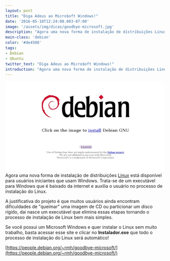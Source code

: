 ```yaml
---
layout: post
title: "Diga Adeus ao Micro$oft Windows!"
date: '2016-05-18T12:24:00.003-07:00'
image: '/assets/img/dicas/goodbye-microsoft.jpg'
description: "Agora uma nova forma de instalação de distribuições Linux está disponível para usuários iniciantes que usam Windows."
main-class: 'debian'
color: '#de4508'
tags:
- Debian
- Ubuntu
twitter_text: "Diga Adeus ao Micro$oft Windows!"
introduction: "Agora uma nova forma de instalação de distribuições Linux está disponível para usuários iniciantes que usam Windows."
---
```


![Adeus Windows](/assets/img/dicas/goodbye-microsoft.jpg)
Agora uma nova forma de instalação de distribuições [Linux](http://www.terminalroot.com.br/tags#linux) está disponível para usuários iniciantes que usam Windows. Trata-se de um executável para Windows que é baixado da internet e auxilia o usuário no processo de instalação do Linux.

A justificativa do projeto é que muitos usuários ainda encontram dificuldades de "queimar" uma imagem de CD ou particionar um disco rígido, dai nasce um executável que elimina essas etapas tornando o processo de instalação de Linux bem mais simples. 

Se você possui um Microsoft Windows e quer instalar o Linux sem muito trabalho, basta acessar esse site e clicar no __Instalador.exe__
que todo o processo de instalação do Linux será automático!

[https://people.debian.org/~rmh/goodbye-microsoft/](https://people.debian.org/~rmh/goodbye-microsoft/)

<script async src="https://pagead2.googlesyndication.com/pagead/js/adsbygoogle.js"></script>

<!-- Informat -->
<ins class="adsbygoogle"
 style="display:block"
 data-ad-client="ca-pub-2838251107855362"
 data-ad-slot="2327980059"
 data-ad-format="auto"
 data-full-width-responsive="true"></ins>

<script>
(adsbygoogle = window.adsbygoogle || []).push({});
</script>

